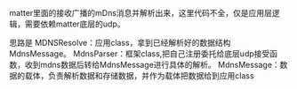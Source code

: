 matter里面的接收广播的mDns消息并解析出来，这里代码不全，仅是应用层逻辑，需要依赖matter底层的udp。

思路是
MDNSResolve：应用class，拿到已经解析好的数据结构MdnsMessage。
MdnsParser：框架class,把自己注册委托给底层udp接受函数，收到mdns数据后转给MdnsMessage进行具体的解析。
MdnsMessage：数据的载体，负责解析数据和存储数据，并作为载体把数据给到应用class

